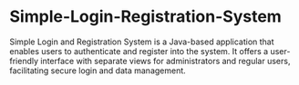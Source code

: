 # Simple-Login-Registration-System
Simple Login and Registration System is a Java-based application that enables users to authenticate and register into the system. It offers a user-friendly interface with separate views for administrators and regular users, facilitating secure login and data management.

